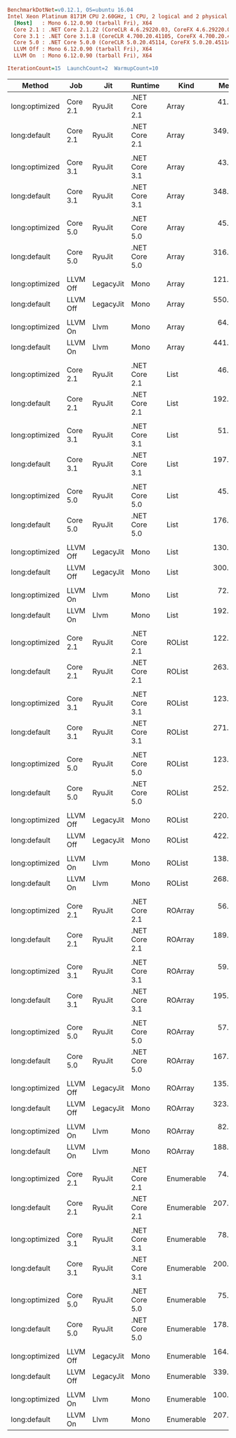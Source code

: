 ``` ini

BenchmarkDotNet=v0.12.1, OS=ubuntu 16.04
Intel Xeon Platinum 8171M CPU 2.60GHz, 1 CPU, 2 logical and 2 physical cores
  [Host]   : Mono 6.12.0.90 (tarball Fri), X64 
  Core 2.1 : .NET Core 2.1.22 (CoreCLR 4.6.29220.03, CoreFX 4.6.29220.01), X64 RyuJIT
  Core 3.1 : .NET Core 3.1.8 (CoreCLR 4.700.20.41105, CoreFX 4.700.20.41903), X64 RyuJIT
  Core 5.0 : .NET Core 5.0.0 (CoreCLR 5.0.20.45114, CoreFX 5.0.20.45114), X64 RyuJIT
  LLVM Off : Mono 6.12.0.90 (tarball Fri), X64 
  LLVM On  : Mono 6.12.0.90 (tarball Fri), X64 

IterationCount=15  LaunchCount=2  WarmupCount=10  

```
|         Method |      Job |       Jit |       Runtime |       Kind |      Mean |     Error |           Method |      Job |       Jit |       Runtime |       Kind |       Mean |    Error |
|--------------- |--------- |---------- |-------------- |----------- |----------:|----------:|----------------- |--------- |---------- |-------------- |----------- |-----------:|---------:|
| long:optimized | Core 2.1 |    RyuJit | .NET Core 2.1 |      Array |  41.37 μs |  0.399 μs | double:optimized | Core 2.1 |    RyuJit | .NET Core 2.1 |      Array |   231.6 μs |  0.88 μs |
|   long:default | Core 2.1 |    RyuJit | .NET Core 2.1 |      Array | 349.10 μs |  1.837 μs |   double:default | Core 2.1 |    RyuJit | .NET Core 2.1 |      Array |   937.0 μs |  1.99 μs |
|                |          |           |               |            |           |           |                  |          |           |               |            |            |          |
| long:optimized | Core 3.1 |    RyuJit | .NET Core 3.1 |      Array |  43.41 μs |  0.312 μs | double:optimized | Core 3.1 |    RyuJit | .NET Core 3.1 |      Array |   261.4 μs |  0.53 μs |
|   long:default | Core 3.1 |    RyuJit | .NET Core 3.1 |      Array | 348.13 μs |  0.880 μs |   double:default | Core 3.1 |    RyuJit | .NET Core 3.1 |      Array |   852.1 μs |  1.34 μs |
|                |          |           |               |            |           |           |                  |          |           |               |            |            |          |
| long:optimized | Core 5.0 |    RyuJit | .NET Core 5.0 |      Array |  45.01 μs |  0.244 μs | double:optimized | Core 5.0 |    RyuJit | .NET Core 5.0 |      Array |   247.6 μs |  0.57 μs |
|   long:default | Core 5.0 |    RyuJit | .NET Core 5.0 |      Array | 316.57 μs |  0.264 μs |   double:default | Core 5.0 |    RyuJit | .NET Core 5.0 |      Array |   757.5 μs |  9.19 μs |
|                |          |           |               |            |           |           |                  |          |           |               |            |            |          |
| long:optimized | LLVM Off | LegacyJit |          Mono |      Array | 121.84 μs |  0.251 μs | double:optimized | LLVM Off | LegacyJit |          Mono |      Array |   907.1 μs |  0.48 μs |
|   long:default | LLVM Off | LegacyJit |          Mono |      Array | 550.44 μs |  0.579 μs |   double:default | LLVM Off | LegacyJit |          Mono |      Array | 6,836.1 μs | 65.87 μs |
|                |          |           |               |            |           |           |                  |          |           |               |            |            |          |
| long:optimized |  LLVM On |      Llvm |          Mono |      Array |  64.79 μs |  0.932 μs | double:optimized |  LLVM On |      Llvm |          Mono |      Array |   281.2 μs |  0.63 μs |
|   long:default |  LLVM On |      Llvm |          Mono |      Array | 441.20 μs |  0.343 μs |   double:default |  LLVM On |      Llvm |          Mono |      Array | 6,165.0 μs |  2.45 μs |
|                |          |           |               |            |           |           |                  |          |           |               |            |            |          |
| long:optimized | Core 2.1 |    RyuJit | .NET Core 2.1 |       List |  46.80 μs |  0.245 μs | double:optimized | Core 2.1 |    RyuJit | .NET Core 2.1 |       List | 1,144.1 μs |  8.35 μs |
|   long:default | Core 2.1 |    RyuJit | .NET Core 2.1 |       List | 192.45 μs |  1.507 μs |   double:default | Core 2.1 |    RyuJit | .NET Core 2.1 |       List |   823.4 μs |  9.52 μs |
|                |          |           |               |            |           |           |                  |          |           |               |            |            |          |
| long:optimized | Core 3.1 |    RyuJit | .NET Core 3.1 |       List |  51.01 μs |  0.340 μs | double:optimized | Core 3.1 |    RyuJit | .NET Core 3.1 |       List | 1,013.8 μs |  1.51 μs |
|   long:default | Core 3.1 |    RyuJit | .NET Core 3.1 |       List | 197.18 μs |  0.170 μs |   double:default | Core 3.1 |    RyuJit | .NET Core 3.1 |       List |   720.9 μs |  2.10 μs |
|                |          |           |               |            |           |           |                  |          |           |               |            |            |          |
| long:optimized | Core 5.0 |    RyuJit | .NET Core 5.0 |       List |  45.32 μs |  0.785 μs | double:optimized | Core 5.0 |    RyuJit | .NET Core 5.0 |       List |   705.4 μs |  1.34 μs |
|   long:default | Core 5.0 |    RyuJit | .NET Core 5.0 |       List | 176.51 μs |  0.620 μs |   double:default | Core 5.0 |    RyuJit | .NET Core 5.0 |       List |   628.6 μs |  0.37 μs |
|                |          |           |               |            |           |           |                  |          |           |               |            |            |          |
| long:optimized | LLVM Off | LegacyJit |          Mono |       List | 130.66 μs |  0.924 μs | double:optimized | LLVM Off | LegacyJit |          Mono |       List | 7,071.5 μs | 24.30 μs |
|   long:default | LLVM Off | LegacyJit |          Mono |       List | 300.66 μs |  1.147 μs |   double:default | LLVM Off | LegacyJit |          Mono |       List | 6,497.4 μs |  3.49 μs |
|                |          |           |               |            |           |           |                  |          |           |               |            |            |          |
| long:optimized |  LLVM On |      Llvm |          Mono |       List |  72.25 μs |  1.379 μs | double:optimized |  LLVM On |      Llvm |          Mono |       List | 6,436.2 μs | 32.68 μs |
|   long:default |  LLVM On |      Llvm |          Mono |       List | 192.96 μs |  0.382 μs |   double:default |  LLVM On |      Llvm |          Mono |       List | 5,948.4 μs |  6.05 μs |
|                |          |           |               |            |           |           |                  |          |           |               |            |            |          |
| long:optimized | Core 2.1 |    RyuJit | .NET Core 2.1 |     ROList | 122.88 μs |  0.372 μs | double:optimized | Core 2.1 |    RyuJit | .NET Core 2.1 |     ROList | 1,228.9 μs | 13.87 μs |
|   long:default | Core 2.1 |    RyuJit | .NET Core 2.1 |     ROList | 263.24 μs |  0.626 μs |   double:default | Core 2.1 |    RyuJit | .NET Core 2.1 |     ROList |   882.8 μs |  4.08 μs |
|                |          |           |               |            |           |           |                  |          |           |               |            |            |          |
| long:optimized | Core 3.1 |    RyuJit | .NET Core 3.1 |     ROList | 123.61 μs |  0.549 μs | double:optimized | Core 3.1 |    RyuJit | .NET Core 3.1 |     ROList | 1,080.9 μs |  1.53 μs |
|   long:default | Core 3.1 |    RyuJit | .NET Core 3.1 |     ROList | 271.39 μs |  1.033 μs |   double:default | Core 3.1 |    RyuJit | .NET Core 3.1 |     ROList |   788.8 μs |  0.60 μs |
|                |          |           |               |            |           |           |                  |          |           |               |            |            |          |
| long:optimized | Core 5.0 |    RyuJit | .NET Core 5.0 |     ROList | 123.83 μs |  0.272 μs | double:optimized | Core 5.0 |    RyuJit | .NET Core 5.0 |     ROList |   769.6 μs |  0.61 μs |
|   long:default | Core 5.0 |    RyuJit | .NET Core 5.0 |     ROList | 252.05 μs |  1.056 μs |   double:default | Core 5.0 |    RyuJit | .NET Core 5.0 |     ROList |   694.0 μs |  0.40 μs |
|                |          |           |               |            |           |           |                  |          |           |               |            |            |          |
| long:optimized | LLVM Off | LegacyJit |          Mono |     ROList | 220.73 μs |  0.729 μs | double:optimized | LLVM Off | LegacyJit |          Mono |     ROList | 7,145.1 μs | 14.28 μs |
|   long:default | LLVM Off | LegacyJit |          Mono |     ROList | 422.31 μs |  3.151 μs |   double:default | LLVM Off | LegacyJit |          Mono |     ROList | 6,667.2 μs | 25.73 μs |
|                |          |           |               |            |           |           |                  |          |           |               |            |            |          |
| long:optimized |  LLVM On |      Llvm |          Mono |     ROList | 138.44 μs |  1.772 μs | double:optimized |  LLVM On |      Llvm |          Mono |     ROList | 6,573.2 μs | 66.02 μs |
|   long:default |  LLVM On |      Llvm |          Mono |     ROList | 268.44 μs |  1.981 μs |   double:default |  LLVM On |      Llvm |          Mono |     ROList | 6,019.0 μs |  4.66 μs |
|                |          |           |               |            |           |           |                  |          |           |               |            |            |          |
| long:optimized | Core 2.1 |    RyuJit | .NET Core 2.1 |    ROArray |  56.36 μs |  0.141 μs | double:optimized | Core 2.1 |    RyuJit | .NET Core 2.1 |    ROArray | 1,116.5 μs |  1.45 μs |
|   long:default | Core 2.1 |    RyuJit | .NET Core 2.1 |    ROArray | 189.82 μs |  0.391 μs |   double:default | Core 2.1 |    RyuJit | .NET Core 2.1 |    ROArray |   794.5 μs |  0.99 μs |
|                |          |           |               |            |           |           |                  |          |           |               |            |            |          |
| long:optimized | Core 3.1 |    RyuJit | .NET Core 3.1 |    ROArray |  59.09 μs |  0.175 μs | double:optimized | Core 3.1 |    RyuJit | .NET Core 3.1 |    ROArray | 1,005.4 μs |  0.57 μs |
|   long:default | Core 3.1 |    RyuJit | .NET Core 3.1 |    ROArray | 195.40 μs |  0.425 μs |   double:default | Core 3.1 |    RyuJit | .NET Core 3.1 |    ROArray |   713.8 μs |  0.87 μs |
|                |          |           |               |            |           |           |                  |          |           |               |            |            |          |
| long:optimized | Core 5.0 |    RyuJit | .NET Core 5.0 |    ROArray |  57.95 μs |  0.158 μs | double:optimized | Core 5.0 |    RyuJit | .NET Core 5.0 |    ROArray |   699.1 μs |  0.54 μs |
|   long:default | Core 5.0 |    RyuJit | .NET Core 5.0 |    ROArray | 167.97 μs |  0.554 μs |   double:default | Core 5.0 |    RyuJit | .NET Core 5.0 |    ROArray |   621.3 μs |  0.47 μs |
|                |          |           |               |            |           |           |                  |          |           |               |            |            |          |
| long:optimized | LLVM Off | LegacyJit |          Mono |    ROArray | 135.04 μs |  0.213 μs | double:optimized | LLVM Off | LegacyJit |          Mono |    ROArray | 7,077.7 μs | 56.58 μs |
|   long:default | LLVM Off | LegacyJit |          Mono |    ROArray | 323.82 μs | 13.352 μs |   double:default | LLVM Off | LegacyJit |          Mono |    ROArray | 6,695.0 μs | 58.57 μs |
|                |          |           |               |            |           |           |                  |          |           |               |            |            |          |
| long:optimized |  LLVM On |      Llvm |          Mono |    ROArray |  82.94 μs |  0.987 μs | double:optimized |  LLVM On |      Llvm |          Mono |    ROArray | 6,395.1 μs | 10.15 μs |
|   long:default |  LLVM On |      Llvm |          Mono |    ROArray | 188.26 μs |  0.403 μs |   double:default |  LLVM On |      Llvm |          Mono |    ROArray | 5,966.2 μs | 17.28 μs |
|                |          |           |               |            |           |           |                  |          |           |               |            |            |          |
| long:optimized | Core 2.1 |    RyuJit | .NET Core 2.1 | Enumerable |  74.86 μs |  0.251 μs | double:optimized | Core 2.1 |    RyuJit | .NET Core 2.1 | Enumerable | 1,146.2 μs |  5.22 μs |
|   long:default | Core 2.1 |    RyuJit | .NET Core 2.1 | Enumerable | 207.79 μs |  4.897 μs |   double:default | Core 2.1 |    RyuJit | .NET Core 2.1 | Enumerable |   820.8 μs |  1.29 μs |
|                |          |           |               |            |           |           |                  |          |           |               |            |            |          |
| long:optimized | Core 3.1 |    RyuJit | .NET Core 3.1 | Enumerable |  78.52 μs |  0.780 μs | double:optimized | Core 3.1 |    RyuJit | .NET Core 3.1 | Enumerable | 1,019.5 μs |  1.82 μs |
|   long:default | Core 3.1 |    RyuJit | .NET Core 3.1 | Enumerable | 200.36 μs |  0.597 μs |   double:default | Core 3.1 |    RyuJit | .NET Core 3.1 | Enumerable |   729.1 μs |  0.57 μs |
|                |          |           |               |            |           |           |                  |          |           |               |            |            |          |
| long:optimized | Core 5.0 |    RyuJit | .NET Core 5.0 | Enumerable |  75.57 μs |  0.260 μs | double:optimized | Core 5.0 |    RyuJit | .NET Core 5.0 | Enumerable |   718.5 μs |  1.24 μs |
|   long:default | Core 5.0 |    RyuJit | .NET Core 5.0 | Enumerable | 178.66 μs |  0.174 μs |   double:default | Core 5.0 |    RyuJit | .NET Core 5.0 | Enumerable |   633.5 μs |  0.46 μs |
|                |          |           |               |            |           |           |                  |          |           |               |            |            |          |
| long:optimized | LLVM Off | LegacyJit |          Mono | Enumerable | 164.19 μs |  0.255 μs | double:optimized | LLVM Off | LegacyJit |          Mono | Enumerable | 7,114.5 μs |  6.19 μs |
|   long:default | LLVM Off | LegacyJit |          Mono | Enumerable | 339.39 μs |  0.850 μs |   double:default | LLVM Off | LegacyJit |          Mono | Enumerable | 6,561.4 μs | 23.85 μs |
|                |          |           |               |            |           |           |                  |          |           |               |            |            |          |
| long:optimized |  LLVM On |      Llvm |          Mono | Enumerable | 100.64 μs |  1.321 μs | double:optimized |  LLVM On |      Llvm |          Mono | Enumerable | 6,404.4 μs |  3.42 μs |
|   long:default |  LLVM On |      Llvm |          Mono | Enumerable | 207.94 μs |  0.548 μs |   double:default |  LLVM On |      Llvm |          Mono | Enumerable | 5,951.9 μs |  2.21 μs |
